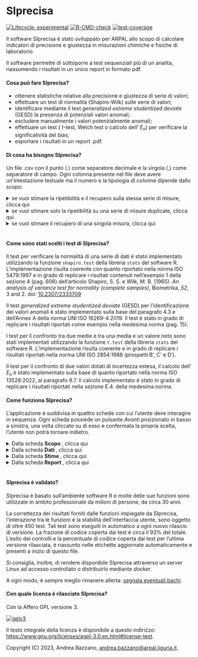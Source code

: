 <!-- README.md is generated from README.Rmd. Please edit that file -->

# SIprecisa

<!-- badges: start -->

[![Lifecycle:
experimental](https://img.shields.io/badge/lifecycle-experimental-orange.svg)](https://lifecycle.r-lib.org/articles/stages.html#experimental)
[![R-CMD-check](https://github.com/andreabz/SIprecisa/actions/workflows/R-CMD-check.yaml/badge.svg)](https://github.com/andreabz/SIprecisa/actions/workflows/R-CMD-check.yaml)
[![test-coverage](https://github.com/andreabz/SIprecisa/actions/workflows/test-coverage.yaml/badge.svg)](https://github.com/andreabz/SIprecisa/actions/workflows/test-coverage.yaml)
<!-- badges: end -->

Il software SIprecisa è stato sviluppato per ARPAL allo scopo di
calcolare indicatori di precisione e giustezza in misurazioni chimiche e
fisiche di laboratorio.

Il software permette di sottoporre a test sequenziali più di un analita,
riassumendo i risultati in un unico report in formato pdf.

#### Cosa può fare SIprecisa?

- ottenere statistiche relative alla precisione e giustezza di serie di
  valori;
- effettuare un test di normalità (Shapiro-Wilk) sulle serie di valori;
- identificare mediante il test *generalized extreme studentized
  deviate* (GESD) la presenza di potenziali valori anomali;
- escludere manualmente i valori potenzialmente anomali;
- effettuare un test ( $t$-test, Welch test o calcolo dell’ $E_n$) per
  verificare la significatività del bias;
- esportare i risultati in un report .pdf.

#### Di cosa ha bisogno SIprecisa?

Un file .csv con il punto (.) come separatore decimale e la virgola (,)
come separatore di campo. Ogni colonna presente nel file deve avere
un’intestazione testuale ma il numero e la tipologia di colonne dipende
dallo scopo:

<details>
<summary>
se vuoi stimare la ripetibilità e il recupero sulla stessa serie di
misure, clicca qui
</summary>

Ti servirà organizzare il file con:

- una colonna testuale con i nomi degli analiti di interesse;
- una colonna numerica con i valori delle misure.

Ognuna delle due serie potrà avere da un minimo di 6 a un massimo di 30
valori per analita.

Inoltre, nel corso dei calcoli per la determinazione del recupero
servirà fornire il valore riferimento e la sua incertezza estesa.

</details>
<details>
<summary>
se vuoi stimare solo la ripetibilità su una serie di misure duplicate,
clicca qui
</summary>

Ti servirà organizzare il file con:

- una colonna testuale con i nomi degli analiti di interesse;
- una colonna numerica con i valori della prima serie di misure;
- una colonna numerica con i valori della seconda serie di misure;

Serviranno da un minimo di 8 a un massimo di 30 coppie di valori per
analita.

</details>
<details>
<summary>
se vuoi stimare il recupero di una singola misura, clicca qui
</summary>

Ti servirà organizzare il file con:

- una colonna testuale con i nomi degli analiti di interesse;
- una colonna numerica con i valori delle misure;
- una colonna numerica con l’incertezza estesa associata alla misure.

Ogni serie potrà avere un solo valore per analita.

Inoltre, nel corso dei calcoli per la determinazione del recupero
servirà fornire il valore riferimento e la sua incertezza estesa.

</details>

<br>

#### Come sono stati scelti i test di SIprecisa?

Il test per verificare la normalità di una serie di dati è stato
implementato utilizzando la funzione `shapiro.test` della libreria
`stats` del software R. L’implementazione risulta coerente con quanto
riportato nella norma ISO 5479:1997 e in grado di replicare i risultati
contenuti nell’esempio 1 della sezione 4 (pag. 606) dell’articolo
Shapiro, S. S. e Wilk, M. B. (1965). *An analysis of variance test for
normality (complete samples)*, Biometrika, *52*, 3 and 2. doi:
[10.2307/2333709](https://doi.org/10.2307/2333709)

Il test *generalized extreme studentized deviate* (GESD) per
l’identificazione dei valori anomali è stato implementato sulla base del
paragrafo 4.3 e dell’Annex A della norma UNI ISO 16269-4:2019. Il test è
stato in grado di replicare i risultati riportati come esempio nella
medesima norma (pag. 15).

I test per il confronto tra due medie e tra una media e un valore noto
sono stati implementati utilizzando la funzione `t.test` della libreria
`stats` del software R. L’implementazione risulta coerente e in grado di
replicare i risultati riportati nella norma UNI ISO 2854:1988 (prospetti
B’, C’ e D’).

Il test per il confronto di due valori dotati di incertezza estesa, il
calcolo dell’ $E_n$ è stato implementato sulla base di quanto riportato
nella norma ISO 13528:2022, al paragrafo 9.7. Il calcolo implementato è
stato in grado di replicare i risultati riportati nella sezione E.4.
della medesima norma.

#### Come funziona SIprecisa?

L’applicazione è suddivisa in quattro schede con cui l’utente deve
interagire in sequenza. Ogni scheda possiede un pulsante *Avanti*
posizionato in basso a sinistra, una volta cliccato su di esso e
confermata la propria scelta, l’utente non potrà tornare indietro.

<details>
<summary>
Dalla scheda <b> Scopo </b>, clicca qui
</summary>

1.  selezionare una delle opzioni disponibili;
2.  leggere le istruzioni nella parte a destra dello schermo;
3.  cliccare su *Avanti* e confermare la propria scelta.

</details>
<details>
<summary>
Dalla scheda <b> Dati </b>, clicca qui
</summary>

1.  leggere le istruzioni nella parte destra dello schermo;
2.  caricare il file .csv;
3.  controllare e selezionare le variabili di interesse nei menù a
    tendina;
4.  cliccare su *Avanti* e confermare la propria scelta.

</details>
<details>
<summary>
Dalla scheda <b> Stime </b>, clicca qui
</summary>

1.  leggere le istruzioni nella parte a destra dello schermo;
2.  selezionare il parametro di interesse;
3.  digitare le unità di misura;
4.  digitare le eventuali altre informazioni richieste e, se presente,
    cliccare *Calcola*;
5.  specificare il livello di confidenza desiderato;
6.  visualizzare il grafici e le statistiche di base;
7.  eventualmente rimuovere dei punti cliccando su di essi;
8.  visualizzare le prestazioni di precisioni e giustezza spostandosi
    tra le schede nella parte destra dello schermo;
9.  cliccare su *Salva* per salvare il risultato;
10. ripetere i punti dal 2. al 9. per tutti gli analiti di interesse;
11. cliccare su *Avanti* e confermare la propria scelta.

Nel caso si voglia modificare un risultato già salvato:

1.  accedere al menù a tendina in alto;
2.  selezionare il parametro di interesse;
3.  cliccare su *Cancella*;
4.  fare le modifiche volute;
5.  cliccare su *Salva*;
6.  seguire i punti 10. e 11. dell’elenco puntato precedente.

</details>
<details>
<summary>
Dalla scheda <b> Report </b>, clicca qui
</summary>

1.  completare i campi con le informazioni accessorie;
2.  selezionare le sezioni da includere nel report;
3.  cliccare su *Crea il report*;
4.  aspettare che il file .pdf compaia tra i file scaricati.

</details>

<br>

#### SIprecisa è validato?

SIprecisa è basato sull’ambiente software R e molte delle sue funzioni
sono utilizzate in ambito professionale da milioni di persone, da circa
30 anni.

La correttezza dei risultati forniti dalle funzioni impiegate da
SIprecisa, l’interazione tra le funzioni e la stabilità dell’interfaccia
utente, sono oggetto di oltre 450 test. Tali test sono eseguiti in
automatico a ogni nuovo rilascio di versione. La frazione di codice
coperta dai test è circa il 93% del totale. L’esito dei controlli e la
percentuale di codice coperta dai test per l’ultima versione rilasciata,
è riassunto nelle etichette aggiornate automaticamente e presenti a
inizio di questo file.

Si consiglia, inoltre, di rendere disponibile SIprecisa attraverso un
server Linux ad accesso controllato o distribuirlo mediante *docker*.

A ogni modo, è sempre meglio rimanere allerta: [segnala eventuali
bachi](https://github.com/andreabz/SIconfronta/issues).

#### Con quale licenza è rilasciato SIprecisa?

Con la Affero GPL versione 3.

[![gplv3](https://www.gnu.org/graphics/agplv3-with-text-100x42.png)](https://www.gnu.org/graphics/agplv3-with-text-100x42.png)

Il testo integrale della licenza è disponibile a questo indirizzo:
<https://www.gnu.org/licenses/agpl-3.0.en.html#license-text>.

Copyright (C) 2023, Andrea Bazzano, <andrea.bazzano@arpal.liguria.it>.
